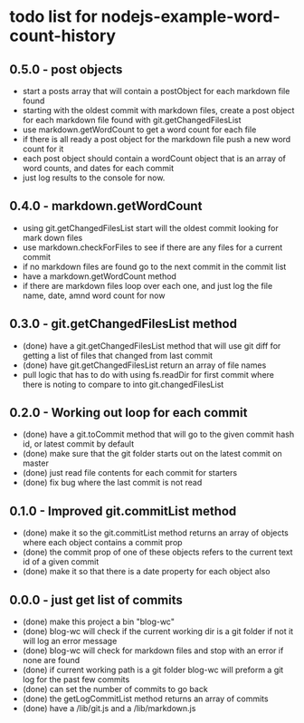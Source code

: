 # todo list for nodejs-example-word-count-history

## 0.5.0 - post objects
* start a posts array that will contain a postObject for each markdown file found
* starting with the oldest commit with markdown files, create a post object for each markdown file found with git.getChangedFilesList
* use markdown.getWordCount to get a word count for each file
* if there is all ready a post object for the markdown file push a new word count for it
* each post object should contain a wordCount object that is an array of word counts, and dates for each commit
* just log results to the console for now.

## 0.4.0 - markdown.getWordCount
* using git.getChangedFilesList start will the oldest commit looking for mark down files
* use markdown.checkForFiles to see if there are any files for a current commit
* if no markdown files are found go to the next commit in the commit list
* have a markdown.getWordCount method
* if there are markdown files loop over each one, and just log the file name, date, amnd word count for now

## 0.3.0 - git.getChangedFilesList method
* (done) have a git.getChangedFilesList method that will use git diff for getting a list of files that changed from last commit
* (done) have git.getChangedFilesList return an array of file names
* pull logic that has to do with using fs.readDir for first commit where there is noting to compare to into git.changedFilesList

## 0.2.0 - Working out loop for each commit
* (done) have a git.toCommit method that will go to the given commit hash id, or latest commit by default
* (done) make sure that the git folder starts out on the latest commit on master
* (done) just read file contents for each commit for starters
* (done) fix bug where the last commit is not read

## 0.1.0 - Improved git.commitList method
* (done) make it so the git.commitList method returns an array of objects where each object contains a commit prop
* (done) the commit prop of one of these objects refers to the current text id of a given commit
* (done) make it so that there is a date property for each object also

## 0.0.0 - just get list of commits
* (done) make this project a bin "blog-wc"
* (done) blog-wc will check if the current working dir is a git folder if not it will log an error message
* (done) blog-wc will check for markdown files and stop with an error if none are found
* (done) if current working path is a git folder blog-wc will preform a git log for the past few commits
* (done) can set the number of commits to go back
* (done) the getLogCommitList method returns an array of commits
* (done) have a /lib/git.js and a /lib/markdown.js